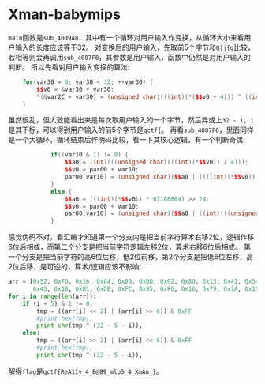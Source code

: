 # Xman-babymips

`main`函数是`sub_4009A8`，其中有一个循环对用户输入作变换，从循环大小来看用户输入的长度应该等于32。
对变换后的用户输入，先取前5个字节和`Q|j{g`比较，若相等则会再调用`sub_4007F0`，其参数是用户输入，函数中仍然是对用户输入的判断。
所以先看对用户输入变换的算法:

```cpp
    for(var30 = 0; var30 < 32; ++var30) {
        $$v0 = &var30 + var30;
        *(&var2C + var30) = (unsigned char)(((int)(*($$v0 + 4))) ^ ((int)(((unsigned char)(32 - ((unsigned int)(((unsigned char)var30))))))));
    }
```

虽然很乱，但大致能看出来是每次取用户输入的一个字节，然后异或上`32 - i`，`i`是其下标，可以得到用户输入的前5个字节是`qctf{`。
再看`sub_4007F0`，里面同样是一个大循环，循环结束后作明码比较，看一下其核心逻辑，有一个判断奇偶:

```cpp
            if((var10 & 1) != 0) {
                $$a0 = (int)(((unsigned char)(((int)(*$$v0)) / 4)));
                $$v0 = par00 + var10;
                par00[var10] = (unsigned char)($$a0 | ((((int)(*$$v0)) * 1073741824) >> 24));
            }
            else {
                $$a0 = (((int)(*$$v0)) * 67108864) >> 24;
                $$v0 = par00 + var10;
                par00[var10] = (unsigned char)($$a0 | ((int)(((unsigned char)(((int)(*$$v0)) / 64)))));
            }
```

感觉伪码不对，看汇编才知道第一个分支内是把当前字符算术右移2位，逻辑作移6位后相或，而第二个分支是把当前字符逻辑左移2位，算术右移6位后相或。
第一个分支是把当前字符的高6位后移，低2位前移，第2个分支是把低6位左移，高2位后移，是可逆的，算术/逻辑应该不影响:

```python
arr = [0x52, 0xFD, 0x16, 0xA4, 0x89, 0xBD, 0x92, 0x80, 0x13, 0x41, 0x54, 0xA0, 0x8D,
       0x45, 0x18, 0x81, 0xDE, 0xFC, 0x95, 0xF0, 0x16, 0x79, 0x1A, 0x15, 0x5B, 0x75, 0x1F]
for i in range(len(arr)):
    if (i + 5) & 1 != 0:
        tmp = ((arr[i] << 2) | (arr[i] >> 6)) & 0xFF
        #print hex(tmp),
        print chr(tmp ^ (32 - 5 - i)),
    else:
        tmp = ((arr[i] >> 2) | (arr[i] << 6)) & 0xFF
        #print hex(tmp),
        print chr(tmp ^ (32 - 5 - i)),
```

解得`flag`是`qctf{ReA11y_4_B@89_mlp5_4_XmAn_}`。